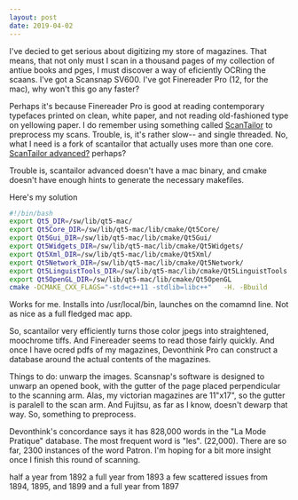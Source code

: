 ```yaml
---
layout: post
date: 2019-04-02
---
```


I've decied to get serious about digitizing my store of magazines. That means, that not only must I scan in a thousand pages of my collection of antiue books and
pges, I must discover a way of eficiently OCRing the scaans. I've got a Scansnap SV600. I've got Finereader Pro (12, for the mac), why won't this go any faster?

Perhaps it's because Finereader Pro is good at reading contemporary typefaces printed on clean, white paper, and not reading old-fashioned type on yellowing paper. 
I do remember using something called [ScanTailor](https://scantailor.org) to preprocess my scans. Trouble, is, it's rather slow-- and single threaded. No, what I need is a fork of scantailor that actually uses more than one core. [ScanTailor advanced?](https://github.com/4lex4/scantailor-advanced/releases) perhaps?

Trouble is, scantailor advanced doesn't have a mac binary, and cmake doesn't have enough hints to generate the necessary makefiles.

Here's my solution

```bash
#!/bin/bash
export Qt5_DIR=/sw/lib/qt5-mac/
export Qt5Core_DIR=/sw/lib/qt5-mac/lib/cmake/Qt5Core/
export Qt5Gui_DIR=/sw/lib/qt5-mac/lib/cmake/Qt5Gui/
export Qt5Widgets_DIR=/sw/lib/qt5-mac/lib/cmake/Qt5Widgets/
export Qt5Xml_DIR=/sw/lib/qt5-mac/lib/cmake/Qt5Xml/
export Qt5Network_DIR=/sw/lib/qt5-mac/lib/cmake/Qt5Network/
export Qt5LinguistTools_DIR=/sw/lib/qt5-mac/lib/cmake/Qt5LinguistTools
export Qt5OpenGL_DIR=/sw/lib/qt5-mac/lib/cmake/Qt5OpenGL 
cmake -DCMAKE_CXX_FLAGS="-std=c++11 -stdlib=libc++"   -H. -Bbuild
```

Works for me. Installs into /usr/local/bin, launches on the comamnd line. Not as nice as a full fledged mac app.

So, scantailor very efficiently turns those color jpegs into straightened, moochrome tiffs. And Finereader seems to read those fairly quickly. And once I have
ocred pdfs of my magazines, Devonthink Pro can construct a database around the actual contents of the magazines.

Things to do: unwarp the images. Scansnap's software is designed to unwarp an opened book, with the gutter of the page placed perpendicular to the scanning arm. Alas, my victorian magazines are 11"x17", so the gutter is paralell to the scan arm. And Fujitsu, as far as I know, doesn't dewarp that way. So, something to preprocess.

Devonthink's concordance says it has  828,000 words in the  "La Mode Pratique" database. The most frequent word is "les". (22,000). There are so far, 2300 instances of the word Patron. I'm hoping for a bit more insight once I finish this round of scanning.

half a year from 1892
a full year  from 1893
a few scattered issues from 1894, 1895, and 1899
and a full year from 1897



